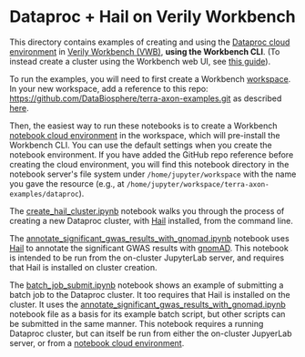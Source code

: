 # Dataproc + Hail on Verily Workbench

This directory contains examples of creating and using the [Dataproc cloud
environment](https://support.workbench.verily.com/docs/commands/terra-resource-create-dataproc-cluster/)
in [Verily Workbench (VWB)](https://workbench.verily.com/), **using the Workbench CLI**. (To instead
create a cluster using the Workbench web UI, see [this guide](https://support.workbench.verily.com/docs/how_to_guides/dataproc/)).

To run the examples, you will need to first create a Workbench [workspace](https://support.workbench.verily.com/docs/getting_started/web_ui/#creating-a-new-workspace).  In your new workspace, add a reference to this repo: https://github.com/DataBiosphere/terra-axon-examples.git as described [here](https://support.workbench.verily.com/docs/how_to_guides/add_repo_to_ws/#add-git-repo-references).

Then, the easiest way to run these notebooks is to create a Workbench [notebook cloud environment](https://support.workbench.verily.com/docs/how_to_guides/using_cloud_environments/) in the workspace, which will pre-install the Workbench CLI.  You can use the default settings when you create the notebook environment.  If you have added the GitHub repo reference before creating the cloud environment, you will find this notebook directory in the notebook server's file system under `/home/jupyter/workspace` with the name you gave the resource (e.g., at `/home/jupyter/workspace/terra-axon-examples/dataproc`).

The [create_hail_cluster.ipynb](./create_hail_cluster.ipynb) notebook walks you through the process of creating a new Dataproc cluster, with [Hail](https://hail.is/) installed, from the command line.

The [annotate_significant_gwas_results_with_gnomad.ipynb](./annotate_significant_gwas_results_with_gnomad.ipynb) notebook uses [Hail](https://hail.is/) to annotate the significant GWAS results with [gnomAD](https://gnomad.broadinstitute.org/).
This notebook is intended to be run from the on-cluster JupyterLab server, and requires that Hail is installed on cluster creation.

The [batch_job_submit.ipynb](./batch_job_submit.ipynb) notebook shows an example of submitting a batch job to the Dataproc cluster. It too requires that Hail is installed on the cluster.
It uses the [annotate_significant_gwas_results_with_gnomad.ipynb](./annotate_significant_gwas_results_with_gnomad.ipynb) notebook file as a basis for its example batch script, but other scripts can be submitted in the same manner. This notebook requires a running Dataproc cluster, but can itself be run from either the on-cluster JupyerLab server, or from a [notebook cloud environment](https://support.workbench.verily.com/docs/how_to_guides/using_cloud_environments/).

